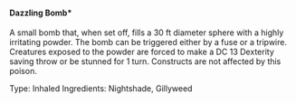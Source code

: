 #### Dazzling Bomb*
A small bomb that, when set off, fills a 30 ft diameter sphere with a highly irritating powder. The bomb can be triggered either by a fuse or a tripwire. Creatures exposed to the powder are forced to make a DC 13 Dexterity saving throw or be stunned for 1 turn. Constructs are not affected by this poison. 

Type: Inhaled
Ingredients: Nightshade, Gillyweed